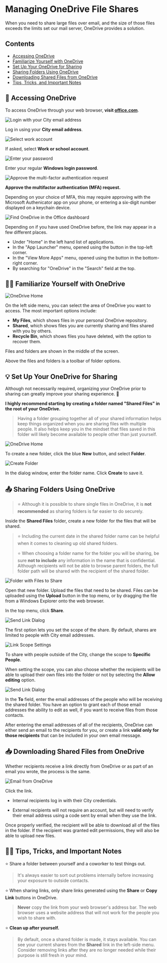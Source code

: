 # Managing OneDrive File Shares

When you need to share large files over email,
and the size of those files exceeds the limits set our mail server,
OneDrive provides a solution.

## Contents

-   [Accessing OneDrive](#-accessing-onedrive)
-   [Familiarize Yourself with OneDrive](#-familiarize-yourself-with-onedrive)
-   [Set Up Your OneDrive for Sharing](#-set-up-your-onedrive-for-sharing)
-   [Sharing Folders Using OneDrive](#-sharing-folders-using-onedrive)
-   [Downloading Shared Files from OneDrive](#-downloading-shared-files-from-onedrive)
-   [Tips, Tricks, and Important Notes](#️-tips-tricks-and-important-notes)

## 👶 Accessing OneDrive

To access OneDrive through your web browser,
**visit [office.com](https://www.office.com)**.

![Login with your City email address](login-email.png)

Log in using your **City email address**.

![Select work account](login-work.png)

If asked, select **Work or school account**.

![Enter your password](login-password.png)

Enter your regular **Windows login password**.

![Approve the multi-factor authentication request](login-mfa.png)

**Approve the multifactor authentication (MFA) request.**

Depending on your choice of MFA,
this may require approving with the Microsoft Authenicator app on your phone,
or entering a six-digit number displayed on a keychain device.

![Find OneDrive in the Office dashboard](office-dashboard.png)

Depending on if you have used OneDrive before, the link may appear in a few different places.

-   Under "Home" in the left hand list of applications.
-   In the "App Launcher" menu, opened using the button in the top-left corner.
-   In the "View More Apps" menu, opened using the button in the bottom-right corner.
-   By searching for "OneDrive" in the "Search" field at the top.

## 👩‍🎓 Familiarize Yourself with OneDrive

![OneDrive Home](onedrive-home.png)

On the left side menu, you can select the area of OneDrive you want to access.
The most important options include:

-   **My Files**, which shows files in your personal OneDrive repository.
-   **Shared**, which shows files you are currently sharing and files shared with you by others.
-   **Recycle Bin**, which shows files you have deleted, with the option to recover them.

Files and folders are shown in the middle of the screen.

Above the files and folders is a toolbar of folder options.

## 💡 Set Up Your OneDrive for Sharing

Although not necessarily required, organizing your OneDrive prior to sharing
can greatly improve your sharing experience. 🙂

**I highly recommend starting by creating a folder named "Shared Files"
in the root of your OneDrive.**

> Having a folder grouping together all of your shared information
> helps keep things organized when you are sharing files with multiple people.
> It also helps keep you in the mindset that files saved in this folder
> will likely become available to people other than just yourself.

![OneDrive Home](onedrive-newFolder.png)

To create a new folder, click the blue **New** button,
and select **Folder**.

![Create Folder](onedrive-folderName.png)

In the dialog window, enter the folder name.
Click **Create** to save it.

## 📤 Sharing Folders Using OneDrive

> ⭐ Although it is possible to share single files in OneDrive,
> it is **not recommended**
> as sharing folders is far easier to do securely.

Inside the **Shared Files** folder, create a new folder for the files
that will be shared.

> ⭐ Including the current date in the shared folder name
> can be helpful when it comes to cleaning up old shared folders.
>
> ⭐ When choosing a folder name for the folder you will be sharing,
> be sure **not to include** any information in the name that is confidential.
> Although recipients will not be able to browse parent folders,
> the full folder path will be shared with the recipient of the shared folder.

![Folder with Files to Share](onedrive-folderWithFiles.png)

Open that new folder.  Upload the files that need to be shared.
Files can be uploaded using the **Upload** button in the top menu,
or by dragging the file from a Windows Explorer onto the web browser.

In the top menu, click **Share**.

![Send Link Dialog](onedrive-sendLinkBlank.png)

The first option lets you set the scope of the share.
By default, shares are limited to people with City email addresses.

![Link Scope Settings](onedrive-shareScope.png)

To share with people outside of the City,
change the scope to **Specific People**.

When setting the scope, you can also choose whether the recipients
will be able to upload their own files into the folder or not
by selecting the **Allow editing** option.

![Send Link Dialog](onedrive-sendLinkBlank.png)

In the **To** field, enter the email addresses of the people
who will be receiving the shared folder.
You have an option to grant each of those email addresses
the ability to edit as well, if you want to receive files
from those contacts.

After entering the email addresses of all of the recipients,
OneDrive can either send an email to the recipients for you,
or create a link **valid only for those recipients**
that can be included in your own email message.

## 📥 Downloading Shared Files from OneDrive

Whether recipients receive a link directly from OneDrive
or as part of an email you wrote, the process is the same.

![Email from OneDrive](email-onedriveLink.png)

Click the link.

-   Internal recipients log in with their City credentials.

-   External recipients will not require an account,
    but will need to verify their email address using a code
    sent by email when they use the link.

Once properly verified, the recipient will be able to download
all of the files in the folder.  If the recipient was granted
edit permissions, they will also be able to upload new files.

## 🧙‍♂️ Tips, Tricks, and Important Notes

⭐ Share a folder between yourself and a coworker to test things out.

> It's always easier to sort out problems internally
> before increasing your exposure to outside contacts.

⭐ When sharing links, only share links generated using the **Share**
or **Copy Link** buttons in OneDrive.

> **Never** copy the link from your web browser's address bar.
> The web browser uses a website address that will not work for the people
> you wish to share with.

⭐ **Clean up after yourself.**

> By default, once a shared folder is made, it stays available.
> You can see your current shares from the **Shared** link in the left-side menu.
> Consider removing links after they are no longer needed while their purpose
> is still fresh in your mind.
